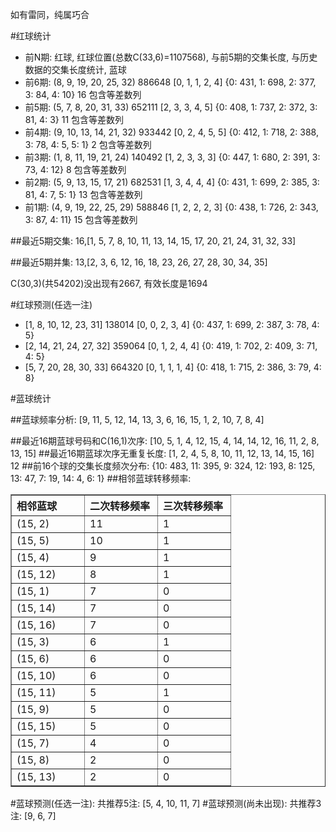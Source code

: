 <!-- 
.. title: 双色球2014014期(2014-02-11)数据分析报告
.. slug: slott-2014014-2014-02-11-report
.. date: 2014-02-12 08:00:00 UTC+08:00
.. tags: Lottery
.. link: 
.. description: 
.. type: text
-->

如有雷同，纯属巧合

<!-- TEASER_END-->

#红球统计

- 前N期: 红球, 红球位置(总数C(33,6)=1107568), 与前5期的交集长度, 与历史数据的交集长度统计, 蓝球
- 前6期: (8, 9, 19, 20, 25, 32) 886648 [0, 1, 1, 2, 4] {0: 431, 1: 698, 2: 377, 3: 84, 4: 10} 16 包含等差数列
- 前5期: (5, 7, 8, 20, 31, 33) 652111 [2, 3, 3, 4, 5] {0: 408, 1: 737, 2: 372, 3: 81, 4: 3} 11 包含等差数列
- 前4期: (9, 10, 13, 14, 21, 32) 933442 [0, 2, 4, 5, 5] {0: 412, 1: 718, 2: 388, 3: 78, 4: 5, 5: 1} 2 包含等差数列
- 前3期: (1, 8, 11, 19, 21, 24) 140492 [1, 2, 3, 3, 3] {0: 447, 1: 680, 2: 391, 3: 73, 4: 12} 8 包含等差数列
- 前2期: (5, 9, 13, 15, 17, 21) 682531 [1, 3, 4, 4, 4] {0: 431, 1: 699, 2: 385, 3: 81, 4: 7, 5: 1} 13 包含等差数列
- 前1期: (4, 9, 19, 22, 25, 29) 588846 [1, 2, 2, 2, 3] {0: 438, 1: 726, 2: 343, 3: 87, 4: 11} 15 包含等差数列

##最近5期交集:
16,[1, 5, 7, 8, 10, 11, 13, 14, 15, 17, 20, 21, 24, 31, 32, 33]

##最近5期并集:
13,[2, 3, 6, 12, 16, 18, 23, 26, 27, 28, 30, 34, 35]

C(30,3)(共54202)没出现有2667, 
有效长度是1694

#红球预测(任选一注)

- [1, 8, 10, 12, 23, 31] 138014 [0, 0, 2, 3, 4] {0: 437, 1: 699, 2: 387, 3: 78, 4: 5}
- [2, 14, 21, 24, 27, 32] 359064 [0, 1, 2, 4, 4] {0: 419, 1: 702, 2: 409, 3: 71, 4: 5}
- [5, 7, 20, 28, 30, 33] 664320 [0, 1, 1, 1, 4] {0: 418, 1: 715, 2: 386, 3: 79, 4: 8}

#蓝球统计

##蓝球频率分析:
[9, 11, 5, 12, 14, 13, 3, 6, 16, 15, 1, 2, 10, 7, 8, 4]

##最近16期蓝球号码和C(16,1)次序:
[10, 5, 1, 4, 12, 15, 4, 14, 14, 12, 16, 11, 2, 8, 13, 15]
##最近16期蓝球次序无重复长度:
[1, 2, 4, 5, 8, 10, 11, 12, 13, 14, 15, 16] 12
##前16个球的交集长度频次分布:
{10: 483, 11: 395, 9: 324, 12: 193, 8: 125, 13: 47, 7: 19, 14: 4, 6: 1}
##相邻蓝球转移频率:
<table border="1" class="table table-striped dataframe">
  <thead>
    <tr style="text-align: left;">
      <th style="min-width: 100px;">相邻蓝球</th>
      <th style="min-width: 100px;">二次转移频率</th>
      <th style="min-width: 100px;">三次转移频率</th>
    </tr>
  </thead>
  <tbody>
    <tr>
      <td>  (15, 2)</td>
      <td> 11</td>
      <td> 1</td>
    </tr>
    <tr>
      <td>  (15, 5)</td>
      <td> 10</td>
      <td> 1</td>
    </tr>
    <tr>
      <td>  (15, 4)</td>
      <td>  9</td>
      <td> 1</td>
    </tr>
    <tr>
      <td> (15, 12)</td>
      <td>  8</td>
      <td> 1</td>
    </tr>
    <tr>
      <td>  (15, 1)</td>
      <td>  7</td>
      <td> 0</td>
    </tr>
    <tr>
      <td> (15, 14)</td>
      <td>  7</td>
      <td> 0</td>
    </tr>
    <tr>
      <td> (15, 16)</td>
      <td>  7</td>
      <td> 0</td>
    </tr>
    <tr>
      <td>  (15, 3)</td>
      <td>  6</td>
      <td> 1</td>
    </tr>
    <tr>
      <td>  (15, 6)</td>
      <td>  6</td>
      <td> 0</td>
    </tr>
    <tr>
      <td> (15, 10)</td>
      <td>  6</td>
      <td> 0</td>
    </tr>
    <tr>
      <td> (15, 11)</td>
      <td>  5</td>
      <td> 1</td>
    </tr>
    <tr>
      <td>  (15, 9)</td>
      <td>  5</td>
      <td> 0</td>
    </tr>
    <tr>
      <td> (15, 15)</td>
      <td>  5</td>
      <td> 0</td>
    </tr>
    <tr>
      <td>  (15, 7)</td>
      <td>  4</td>
      <td> 0</td>
    </tr>
    <tr>
      <td>  (15, 8)</td>
      <td>  2</td>
      <td> 0</td>
    </tr>
    <tr>
      <td> (15, 13)</td>
      <td>  2</td>
      <td> 0</td>
    </tr>
  </tbody>
</table>
#蓝球预测(任选一注):
共推荐5注: [5, 4, 10, 11, 7]
#蓝球预测(尚未出现):
共推荐3注: [9, 6, 7]

